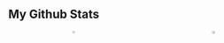 <div class="github-stats-container">
    <h2 class="page-title page-text-color page-text-font mt-16 text-center">My Github Stats</h2>
    <p style="display: flex; justify-content: space-around;">
        <a href="https://github.com/dedybayu">
            <img width="47%" src="https://github-readme-stats.vercel.app/api?username=dedybayu&show_icons=true&theme=omni&hide_border=true" />
        </a>
        <a href="https://github.com/dedybayu">
            <img width="50%" src="https://github-readme-streak-stats.herokuapp.com/?user=dedybayu&theme=omni&hide_border=true" />
        </a>
    </p>
</div>
